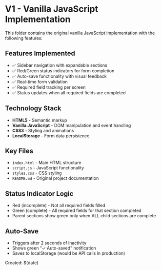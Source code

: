 # V1 - Vanilla JavaScript Implementation

This folder contains the original vanilla JavaScript implementation with the following features:

## Features Implemented
- ✅ Sidebar navigation with expandable sections
- ✅ Red/Green status indicators for form completion
- ✅ Auto-save functionality with visual feedback
- ✅ Real-time form validation
- ✅ Required field tracking per screen
- ✅ Status updates when all required fields are completed

## Technology Stack
- **HTML5** - Semantic markup
- **Vanilla JavaScript** - DOM manipulation and event handling
- **CSS3** - Styling and animations
- **LocalStorage** - Form data persistence

## Key Files
- `index.html` - Main HTML structure
- `script.js` - JavaScript functionality
- `styles.css` - CSS styling
- `README.md` - Original project documentation

## Status Indicator Logic
- Red (incomplete) - Not all required fields filled
- Green (complete) - All required fields for that section completed
- Parent sections show green only when ALL child sections are complete

## Auto-Save
- Triggers after 2 seconds of inactivity
- Shows green "✓ Auto-saved" notification
- Saves to localStorage (would be API calls in production)

Created: $(date)